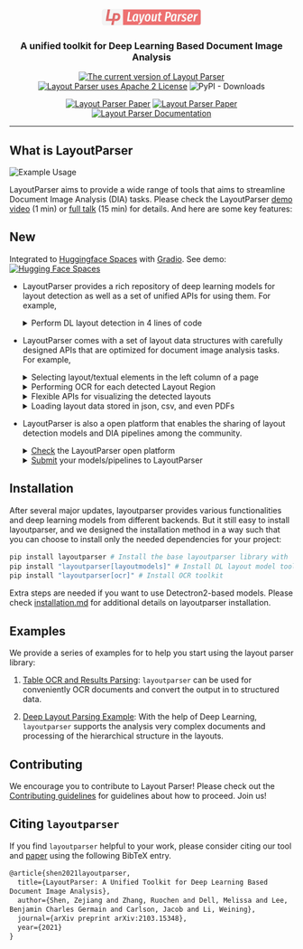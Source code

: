 <p align="center">
  <img src="https://github.com/Layout-Parser/layout-parser/raw/main/.github/layout-parser.png" alt="Layout Parser Logo" width="35%">
  <h3 align="center">
  A unified toolkit for Deep Learning Based Document Image Analysis
  </h3>
</p>

<p align=center>
<a href="https://pypi.org/project/layoutparser/"><img src="https://img.shields.io/pypi/v/layoutparser?color=%23099cec&label=PyPI%20package&logo=pypi&logoColor=white" title="The current version of Layout Parser"></a>
<a href="https://github.com/Layout-Parser/layout-parser/blob/main/LICENSE"><img src="https://img.shields.io/pypi/l/layoutparser" title="Layout Parser uses Apache 2 License"></a>
<img alt="PyPI - Downloads" src="https://img.shields.io/pypi/dm/layoutparser">
</p>

<p align=center>
<a href="https://arxiv.org/abs/2103.15348"><img src="https://img.shields.io/badge/paper-2103.15348-b31b1b.svg" title="Layout Parser Paper"></a>
<a href="https://layout-parser.github.io"><img src="https://img.shields.io/badge/website-layout--parser.github.io-informational.svg" title="Layout Parser Paper"></a>
<a href="https://layout-parser.readthedocs.io/en/latest/"><img src="https://img.shields.io/badge/doc-layout--parser.readthedocs.io-light.svg" title="Layout Parser Documentation"></a>
</p>

---

## What is LayoutParser

![Example Usage](https://github.com/Layout-Parser/layout-parser/raw/main/.github/example.png)

LayoutParser aims to provide a wide range of tools that aims to streamline Document Image Analysis (DIA) tasks. Please check the LayoutParser [demo video](https://youtu.be/8yA5xB4Dg8c) (1 min) or [full talk](https://www.youtube.com/watch?v=YG0qepPgyGY) (15 min) for details. And here are some key features:

## New
Integrated to [Huggingface Spaces](https://huggingface.co/spaces) with [Gradio](https://github.com/gradio-app/gradio). See demo: [![Hugging Face Spaces](https://img.shields.io/badge/%F0%9F%A4%97%20Hugging%20Face-Spaces-blue)](https://huggingface.co/spaces/akhaliq/layout-parser)

- LayoutParser provides a rich repository of deep learning models for layout detection as well as a set of unified APIs for using them. For example, 
  
  <details>
  <summary>Perform DL layout detection in 4 lines of code</summary>
  
  ```python
  import layoutparser as lp
  model = lp.AutoLayoutModel('lp://EfficientDete/PubLayNet')
  # image = Image.open("path/to/image")
  layout = model.detect(image) 
  ```
  
  </details>

- LayoutParser comes with a set of layout data structures with carefully designed APIs that are optimized for document image analysis tasks. For example, 

  <details>
  <summary>Selecting layout/textual elements in the left column of a page</summary>
  
  ```python
  image_width = image.size[0]
  left_column = lp.Interval(0, image_width/2, axis='x')
  layout.filter_by(left_column, center=True) # select objects in the left column 
  ```
  
  </details>

  <details>
  <summary>Performing OCR for each detected Layout Region</summary>
  
  ```python
  ocr_agent = lp.TesseractAgent()
  for layout_region in layout: 
      image_segment = layout_region.crop(image)
      text = ocr_agent.detect(image_segment)
  ```
  
  </details>  
    
  <details>
  <summary>Flexible APIs for visualizing the detected layouts</summary>
  
  ```python
  lp.draw_box(image, layout, box_width=1, show_element_id=True, box_alpha=0.25)
  ```
  
  </details>  
    
  </details>  
    
  <details>
  <summary>Loading layout data stored in json, csv, and even PDFs</summary>
  
  ```python 
  layout = lp.load_json("path/to/json")
  layout = lp.load_csv("path/to/csv")
  pdf_layout = lp.load_pdf("path/to/pdf")
  ```
  
  </details>

- LayoutParser is also a open platform that enables the sharing of layout detection models and DIA pipelines among the community. 
  <details>
  <summary><a href="https://layout-parser.github.io/platform/">Check</a> the LayoutParser open platform</summary>
  </details>

  <details>
  <summary><a href="https://github.com/Layout-Parser/platform">Submit</a> your models/pipelines to LayoutParser</summary>
  </details>

## Installation 

After several major updates, layoutparser provides various functionalities and deep learning models from different backends. But it still easy to install layoutparser, and we designed the installation method in a way such that you can choose to install only the needed dependencies for your project:

```bash
pip install layoutparser # Install the base layoutparser library with  
pip install "layoutparser[layoutmodels]" # Install DL layout model toolkit 
pip install "layoutparser[ocr]" # Install OCR toolkit
```

Extra steps are needed if you want to use Detectron2-based models. Please check [installation.md](installation.md) for additional details on layoutparser installation. 

## Examples 

We provide a series of examples for to help you start using the layout parser library: 

1. [Table OCR and Results Parsing](https://github.com/Layout-Parser/layout-parser/blob/main/examples/OCR%20Tables%20and%20Parse%20the%20Output.ipynb): `layoutparser` can be used for conveniently OCR documents and convert the output in to structured data. 

2. [Deep Layout Parsing Example](https://github.com/Layout-Parser/layout-parser/blob/main/examples/Deep%20Layout%20Parsing.ipynb): With the help of Deep Learning, `layoutparser` supports the analysis very complex documents and processing of the hierarchical structure in the layouts. 

## Contributing

We encourage you to contribute to Layout Parser! Please check out the [Contributing guidelines](.github/CONTRIBUTING.md) for guidelines about how to proceed. Join us!

## Citing `layoutparser`

If you find `layoutparser` helpful to your work, please consider citing our tool and [paper](https://arxiv.org/pdf/2103.15348.pdf) using the following BibTeX entry.

```
@article{shen2021layoutparser,
  title={LayoutParser: A Unified Toolkit for Deep Learning Based Document Image Analysis},
  author={Shen, Zejiang and Zhang, Ruochen and Dell, Melissa and Lee, Benjamin Charles Germain and Carlson, Jacob and Li, Weining},
  journal={arXiv preprint arXiv:2103.15348},
  year={2021}
}
```
